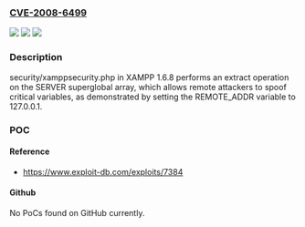 ### [CVE-2008-6499](https://cve.mitre.org/cgi-bin/cvename.cgi?name=CVE-2008-6499)
![](https://img.shields.io/static/v1?label=Product&message=n%2Fa&color=blue)
![](https://img.shields.io/static/v1?label=Version&message=n%2Fa&color=blue)
![](https://img.shields.io/static/v1?label=Vulnerability&message=n%2Fa&color=brighgreen)

### Description

security/xamppsecurity.php in XAMPP 1.6.8 performs an extract operation on the SERVER superglobal array, which allows remote attackers to spoof critical variables, as demonstrated by setting the REMOTE_ADDR variable to 127.0.0.1.

### POC

#### Reference
- https://www.exploit-db.com/exploits/7384

#### Github
No PoCs found on GitHub currently.

